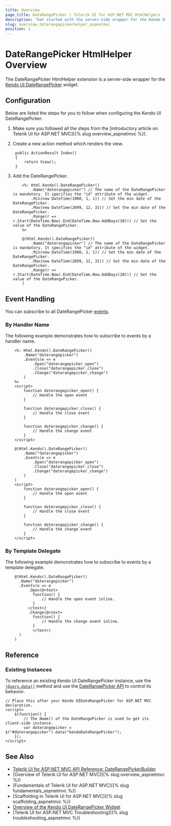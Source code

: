 ```yaml
---
title: Overview
page_title: DateRangePicker | Telerik UI for ASP.NET MVC HtmlHelpers
description: "Get started with the server-side wrapper for the Kendo UI DateRangePicker widget for ASP.NET MVC."
slug: overview_daterangepickerhelper_aspnetmvc
position: 1
---
```


# DateRangePicker HtmlHelper Overview

The DateRangePicker HtmlHelper extension is a server-side wrapper for the [Kendo UI DateRangePicker](https://demos.telerik.com/kendo-ui/daterangepicker/index) widget.

## Configuration

Below are listed the steps for you to follow when configuring the Kendo UI DateRangePicker.

1. Make sure you followed all the steps from the [introductory article on Telerik UI for ASP.NET MVC]({% slug overview_aspnetmvc %}).
1. Create a new action method which renders the view.

        public ActionResult Index()
        {
            return View();
        }

1. Add the DateRangePicker.

    ```ASPX
        <%: Html.Kendo().DateRangePicker()
            .Name("daterangepicker") // The name of the DateRangePicker is mandatory. It specifies the "id" attribute of the widget.
            .Min(new DateTime(1900, 1, 1)) // Set the min date of the DateRangePicker.
            .Max(new DateTime(2099, 12, 31)) // Set the min date of the DateRangePicker.
            .Range(r => r.Start(DateTime.Now).End(DateTime.Now.AddDays(10))) // Set the value of the DateRangePicker.
        %>
    ```
    ```Razor
        @(Html.Kendo().DateRangePicker()
            .Name("daterangepicker") // The name of the DateRangePicker is mandatory. It specifies the "id" attribute of the widget.
            .Min(new DateTime(1900, 1, 1)) // Set the min date of the DateRangePicker.
            .Max(new DateTime(2099, 12, 31)) // Set the min date of the DateRangePicker.
            .Range(r => r.Start(DateTime.Now).End(DateTime.Now.AddDays(10))) // Set the value of the DateRangePicker.
        )
    ```

## Event Handling

You can subscribe to all DateRangePicker [events](http://docs.telerik.com/kendo-ui/api/javascript/ui/daterangepicker#events).

### By Handler Name

The following example demonstrates how to subscribe to events by a handler name.

```ASPX
    <%: Html.Kendo().DateRangePicker()
        .Name("daterangepicker")
        .Events(e => e
            .Open("daterangepicker_open")
            .Close("daterangepicker_close")
            .Change("daterangepicker_change")
        )
    %>
    <script>
        function daterangepicker_open() {
            // Handle the open event
        }

        function daterangepicker_close() {
            // Handle the close event
        }

        function daterangepicker_change() {
            // Handle the change event
        }
    </script>
```
```Razor
    @(Html.Kendo().DateRangePicker()
        .Name("daterangepicker")
        .Events(e => e
            .Open("daterangepicker_open")
            .Close("daterangepicker_close")
            .Change("daterangepicker_change")
        )
    )
    <script>
        function daterangepicker_open() {
            // Handle the open event
        }

        function daterangepicker_close() {
            // Handle the close event
        }

        function daterangepicker_change() {
            // Handle the change event
        }
    </script>
```

### By Template Delegate

The following example demonstrates how to subscribe to events by a template delegate.

```Razor
    @(Html.Kendo().DateRangePicker()
      .Name("daterangepicker")
      .Events(e => e
          .Open(@<text>
            function() {
                // Handle the open event inline.
            }
          </text>)
          .Change(@<text>
            function() {
                // Handle the change event inline.
            }
            </text>)
      )
    )
```

## Reference

### Existing Instances

To reference an existing Kendo UI DateRangePicker instance, use the [`jQuery.data()`](http://api.jquery.com/jQuery.data/) method and use the [DateRangePicker API](http://docs.telerik.com/kendo-ui/api/javascript/ui/daterangepicker#methods) to control its behavior.

    // Place this after your Kendo UIDateRangePicker for ASP.NET MVC declaration.
    <script>
        $(function() {
            // The Name() of the DateRangePicker is used to get its client-side instance.
            var daterangepicker = $("#daterangepicker").data("kendoDateRangePicker");
        });
    </script>

## See Also

* [Telerik UI for ASP.NET MVC API Reference: DateRangePickerBuilder](http://docs.telerik.com/aspnet-mvc/api/Kendo.Mvc.UI.Fluent/DateRangePickerBuilder)
* [Overview of Telerik UI for ASP.NET MVC]({% slug overview_aspnetmvc %})
* [Fundamentals of Telerik UI for ASP.NET MVC]({% slug fundamentals_aspnetmvc %})
* [Scaffolding in Telerik UI for ASP.NET MVC]({% slug scaffolding_aspnetmvc %})
* [Overview of the Kendo UI DateRangePicker Widget](http://docs.telerik.com/kendo-ui/controls/editors/daterangepicker/overview)
* [Telerik UI for ASP.NET MVC Troubleshooting]({% slug troubleshooting_aspnetmvc %})
